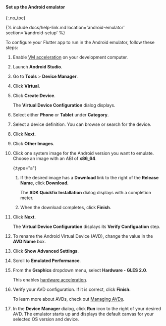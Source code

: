 #### Set up the Android emulator
{:.no_toc}

{% include docs/help-link.md location='android-emulator' section='#android-setup' %}

To configure your Flutter app to run in the Android emulator,
follow these steps:

1. Enable
    [VM acceleration]({{site.android-dev}}/studio/run/emulator-acceleration#accel-vm)
    on your development computer.

1. Launch **Android Studio**.

1. Go to **Tools** <span aria-label="and then">></span> **Device Manager**.

1. Click **Virtual**.

1. Click **Create Device**.

   The **Virtual Device Configuration** dialog displays.

1. Select either **Phone** or **Tablet** under **Category**.

1. Select a device definition. You can browse or search for the device.

1. Click **Next**.

1. Click **Other Images**.

1. Click one system image for the Android version you want to emulate.
   Choose an image with an ABI of **x86_64**.

   {:type="a"}
   1. If the desired image has a **Download** link to the right
      of the **Release Name**, click **Download**.

      The **SDK Quickfix Installation** dialog displays with a
      completion meter.

   1. When the download completes, click **Finish**.

1. Click **Next**.

   The **Virtual Device Configuration** displays its **Verify Configuation**
   step.

1. To rename the Android Virtual Device (AVD), change the value in the
   **AVD Name** box.

1. Click **Show Advanced Settings**.

1. Scroll to **Emulated Performance**.

1. From the **Graphics** dropdown menu, select **Hardware - GLES 2.0**.

   This enables [hardware acceleration]({{site.android-dev}}/studio/run/emulator-acceleration).

1. Verify your AVD configuration. If it is correct, click **Finish**.

   To learn more about AVDs, check out
   [Managing AVDs]({{site.android-dev}}/studio/run/managing-avds).

1. In the **Device Manager** dialog, click **Run** icon to the right
   of your desired AVD.
   The emulator starts up and displays the default canvas for your
   selected OS version and device.
